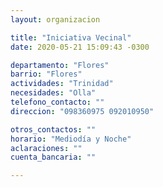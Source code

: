 ```yaml
---
layout: organizacion

title: "Iniciativa Vecinal"
date: 2020-05-21 15:09:43 -0300

departamento: "Flores"
barrio: "Flores"
actividades: "Trinidad"
necesidades: "Olla"
telefono_contacto: ""
direccion: "098360975 092010950"

otros_contactos: ""
horario: "Mediodía y Noche"
aclaraciones: ""
cuenta_bancaria: ""

---
```

